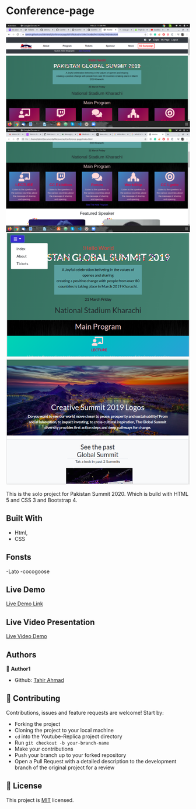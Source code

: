 # Conference-page
![screenshot](./screenshot.png)
![mobile](./one.png)
![mobile](./screen2.png)
![mobile](./screen3.png)

This is the solo project for Pakistan Summit 2020. Which is build with HTML 5 and CSS 3 and Bootstrap 4. 


## Built With

- Html,
- CSS

## Fonsts

-Lato 
-cocogoose



## Live Demo

[Live Demo Link](https://rawcdn.githack.com/Tahirbhalli/Conference-page/65ad3df0a91c4662d2df2accdcdb12489c6f320c/index.html)

## Live Video Presentation
[Live Video Demo](https://www.loom.com/share/684b9d5eb0784b8cbf920f756d48d74a)

## Authors

👤 **Author1**

- Github: [Tahir Ahmad](https://github.com/tahirbhalli/)

## 🤝 Contributing

Contributions, issues and feature requests are welcome! Start by:
* Forking the project
* Cloning the project to your local machine
* `cd` into the Youtube-Replica project directory
* Run `git checkout -b your-branch-name`
* Make your contributions
* Push your branch up to your forked repository
* Open a Pull Request with a detailed description to the development branch of the original project for a review

## 📝 License

This project is [MIT](https://opensource.org/licenses/MIT) licensed.
